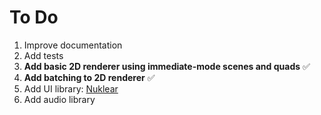 # To Do

1. Improve documentation
2. Add tests
3. **Add basic 2D renderer using immediate-mode scenes and quads** ✅
4. **Add batching to 2D renderer** ✅
5. Add UI library: [Nuklear](https://github.com/Immediate-Mode-UI/Nuklear/)
6. Add audio library
